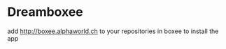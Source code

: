 Dreamboxee
==========

add http://boxee.alphaworld.ch to your repositories in boxee to install the app